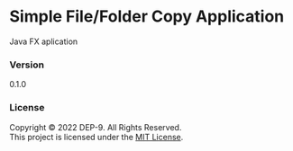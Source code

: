 # Simple File/Folder Copy Application
 
Java FX aplication

### Version
0.1.0

### License
Copyright &copy; 2022 DEP-9. All Rights Reserved. <br>
This project is licensed under the [MIT License](LICENSE.txt).
